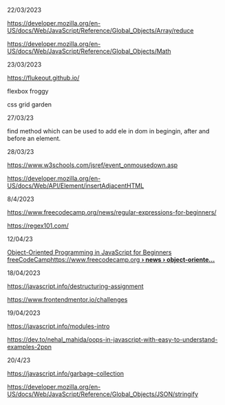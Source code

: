 22/03/2023

https://developer.mozilla.org/en-US/docs/Web/JavaScript/Reference/Global_Objects/Array/reduce

https://developer.mozilla.org/en-US/docs/Web/JavaScript/Reference/Global_Objects/Math

23/03/2023

https://flukeout.github.io/

flexbox froggy

css grid garden

27/03/23

find method which can be used to add ele in dom in begingin, after and before an element.

28/03/23

https://www.w3schools.com/jsref/event_onmousedown.asp

https://developer.mozilla.org/en-US/docs/Web/API/Element/insertAdjacentHTML

8/4/2023

https://www.freecodecamp.org/news/regular-expressions-for-beginners/

https://regex101.com/

12/04/23

[Object-Oriented Programming in JavaScript for Beginners![]()freeCodeCamphttps://www.freecodecamp.org **› news › object-oriente...**](https://www.freecodecamp.org/news/object-oriented-javascript-for-beginners/)

18/04/2023

https://javascript.info/destructuring-assignment

https://www.frontendmentor.io/challenges

19/04/2023

https://javascript.info/modules-intro

https://dev.to/nehal_mahida/oops-in-javascript-with-easy-to-understand-examples-2ppn


20/4/23

https://javascript.info/garbage-collection

https://developer.mozilla.org/en-US/docs/Web/JavaScript/Reference/Global_Objects/JSON/stringify
